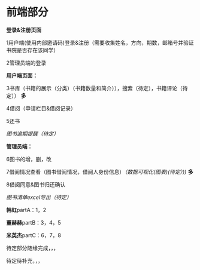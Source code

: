 # 前端部分

**登录&注册页面**

1用户端(使用内部邀请码)登录&注册（需要收集姓名，方向，期数，邮箱号并验证书院是否存在该同学）

2管理员端的登录

**用户端页面：**

3书库（书籍的展示（分类）（书籍数量和简介）），搜索（待定），书籍评论（待定））    **多**

4借阅（申请栏目&借阅记录）

5还书

*图书逾期提醒（待定）*

**管理员端：**

6图书的增，删，改

7借阅情况查看（图书借阅情况，借阅人身份信息）*（数据可视化(图表)(待定）))*    **多**

8借阅同意&图书归还确认

*图书清单excel导出（待定）*





**韩虹**partA：1，2

**董赫赫**partB：3，4，5

**米英杰**partC：6，7，8

待定部分随缘完成，，，

待定待补充，，，

